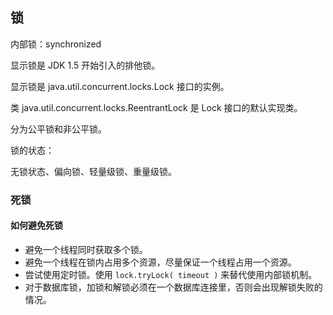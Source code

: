## 锁



内部锁：synchronized 

显示锁是 JDK 1.5 开始引入的排他锁。

显示锁是 java.util.concurrent.locks.Lock 接口的实例。

类 java.util.concurrent.locks.ReentrantLock 是 Lock 接口的默认实现类。



分为公平锁和非公平锁。



锁的状态：

无锁状态、偏向锁、轻量级锁、重量级锁。



### 死锁

#### 如何避免死锁

- 避免一个线程同时获取多个锁。
- 避免一个线程在锁内占用多个资源，尽量保证一个线程占用一个资源。
- 尝试使用定时锁。使用 ``lock.tryLock( timeout )`` 来替代使用内部锁机制。
- 对于数据库锁，加锁和解锁必须在一个数据库连接里，否则会出现解锁失败的情况。

